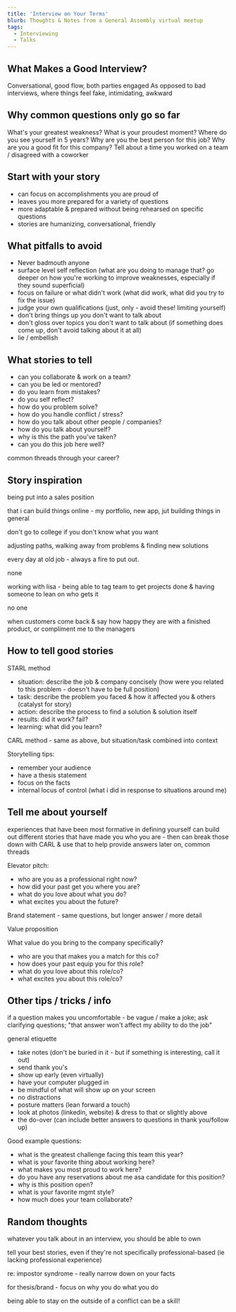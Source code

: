 ```yaml
---
title: 'Interview on Your Terms'
blurb: Thoughts & Notes from a General Assembly virtual meetup
tags:
  - Interviewing
  - Talks
---
```


## What Makes a Good Interview?

Conversational, good flow, both parties engaged
As opposed to bad interviews, where things feel fake, intimidating, awkward

## Why common questions only go so far

What's your greatest weakness?
What is your proudest moment?
Where do you see yourself in 5 years?
Why are you the best person for this job?
Why are you a good fit for this company?
Tell about a time you worked on a team / disagreed with a coworker

## Start with your story

- can focus on accomplishments you are proud of
- leaves you more prepared for a variety of questions
- more adaptable & prepared without being rehearsed on specific questions
- stories are humanizing, conversational, friendly

## What pitfalls to avoid

- Never badmouth anyone
- surface level self reflection (what are you doing to manage that? go deeper on how you're working to improve weaknesses, especially if they sound superficial)
- focus on failure or what didn't work (what did work, what did you try to fix the issue)
- judge your own qualifications (just, only - avoid these! limiting yourself)
- don't bring things up you don't want to talk about
- don't gloss over topics you don't want to talk about (if something does come up, don't avoid talking about it at all)
- lie / embellish

## What stories to tell

- can you collaborate & work on a team?
- can you be led or mentored?
- do you learn from mistakes?
- do you self reflect?
- how do you problem solve?
- how do you handle conflict / stress?
- how do you talk about other people / companies?
- how do you talk about yourself?
- why is this the path you've taken?
- can you do this job here well?

common threads through your career?

## Story inspiration

being put into a sales position

that i can build things online - my portfolio, new app, jut building things in general

don't go to college if you don't know what you want

adjusting paths, walking away from problems & finding new solutions

every day at old job - always a fire to put out.

none

working with lisa - being able to tag team to get projects done & having someone to lean on who gets it

no one

when customers come back & say how happy they are with a finished product, or compliment me to the managers

## How to tell good stories

STARL method

- situation: describe the job & company concisely (how were you related to this problem - doesn't have to be full position)
- task: describe the problem you faced & how it affected you & others (catalyst for story)
- action: describe the process to find a solution & solution itself
- results: did it work? fail?
- learning: what did you learn?

CARL method - same as above, but situation/task combined into context

Storytelling tips:

- remember your audience
- have a thesis statement
- focus on the facts
- internal locus of control (what i did in response to situations around me)

## Tell me about yourself

experiences that have been most formative in defining yourself
can build out different stories that have made you who you are - then can break those down with CARL & use that to help provide answers later on, common threads

Elevator pitch:

- who are you as a professional right now?
- how did your past get you where you are?
- what do you love about what you do?
- what excites you about the future?

Brand statement - same questions, but longer answer / more detail

Value proposition

What value do you bring to the company specifically?

- who are you that makes you a match for this co?
- how does your past equip you for this role?
- what do you love about this role/co?
- what excites you about this role/co?

## Other tips / tricks / info

if a question makes you uncomfortable - be vague / make a joke; ask clarifying questions; "that answer won't affect my ability to do the job"

general etiquette

- take notes (don't be buried in it - but if something is interesting, call it out)
- send thank you's
- show up early (even virtually)
- have your computer plugged in
- be mindful of what will show up on your screen
- no distractions
- posture matters (lean forward a touch)
- look at photos (linkedin, website) & dress to that or slightly above
- the do-over (can include better answers to questions in thank you/follow up)

Good example questions:

- what is the greatest challenge facing this team this year?
- what is your favorite thing about working here?
- what makes you most proud to work here?
- do you have any reservations about me asa candidate for this position?
- why is this position open?
- what is your favorite mgmt style?
- how much does your team collaborate?

## Random thoughts

whatever you talk about in an interview, you should be able to own

tell your best stories, even if they're not specifically professional-based (ie lacking professional experience)

re: impostor syndrome - really narrow down on your facts

for thesis/brand - focus on why you do what you do

being able to stay on the outside of a conflict can be a skill!
